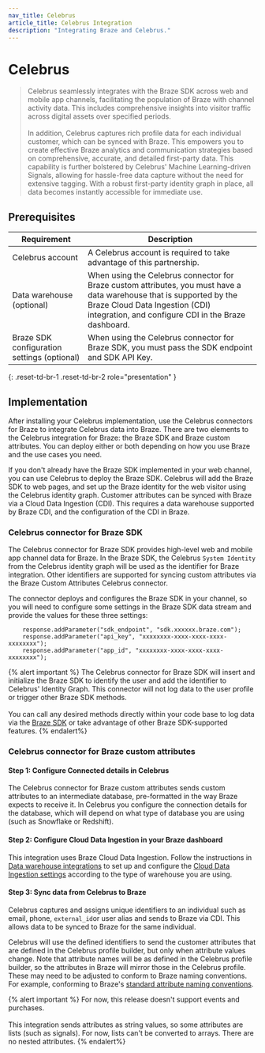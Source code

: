 ```yaml
---
nav_title: Celebrus
article_title: Celebrus Integration
description: "Integrating Braze and Celebrus."
---
```


# Celebrus

> Celebrus seamlessly integrates with the Braze SDK across web and mobile app channels, facilitating the population of Braze with channel activity data. This includes comprehensive insights into visitor traffic across digital assets over specified periods. <br><br>In addition, Celebrus captures rich profile data for each individual customer, which can be synced with Braze. This empowers you to create effective Braze analytics and communication strategies based on comprehensive, accurate, and detailed first-party data. This capability is further bolstered by Celebrus' Machine Learning-driven Signals, allowing for hassle-free data capture without the need for extensive tagging. With a robust first-party identity graph in place, all data becomes instantly accessible for immediate use. 

## Prerequisites

| Requirement | Description |
|---|---|
| Celebrus account | A Celebrus account is required to take advantage of this partnership. |
| Data warehouse (optional) | When using the Celebrus connector for Braze custom attributes, you must have a data warehouse that is supported by the Braze Cloud Data Ingestion (CDI) integration, and configure CDI in the Braze dashboard. |
| Braze SDK configuration settings (optional) | When using the Celebrus connector for Braze SDK, you must pass the SDK endpoint and SDK API Key. |
{: .reset-td-br-1 .reset-td-br-2 role="presentation" }

## Implementation
After installing your Celebrus implementation, use the Celebrus connectors for Braze to integrate Celebrus data into Braze. There are two elements to the Celebrus integration for Braze: the Braze SDK and Braze custom attributes. You can deploy either or both depending on how you use Braze and the use cases you need.

If you don't already have the Braze SDK implemented in your web channel, you can use Celebrus to deploy the Braze SDK. Celebrus will add the Braze SDK to web pages, and set up the Braze identity for the web visitor using the Celebrus identity graph. Customer attributes can be synced with Braze via a Cloud Data Ingestion (CDI). This requires a data warehouse supported by Braze CDI, and the configuration of the CDI in Braze.

### Celebrus connector for Braze SDK

The Celebrus connector for Braze SDK provides high-level web and mobile app channel data for Braze. In the Braze SDK, the Celebrus `System Identity` from the Celebrus identity graph will be used as the identifier for Braze integration. Other identifiers are supported for syncing custom attributes via the Braze Custom Attributes Celebrus connector.

The connector deploys and configures the Braze SDK in your channel, so you will need to configure some settings in the Braze SDK data stream and provide the values for these three settings:

```
    response.addParameter("sdk_endpoint", "sdk.xxxxxx.braze.com");
    response.addParameter("api_key", "xxxxxxxx-xxxx-xxxx-xxxx-xxxxxxxx");
    response.addParameter("app_id", "xxxxxxxx-xxxx-xxxx-xxxx-xxxxxxxx");
```

{% alert important %}
The Celebrus connector for Braze SDK will insert and initialize the Braze SDK to identify the user and add the identifier to Celebrus' Identity Graph. This connector will not log data to the user profile or trigger other Braze SDK methods. <br><br>You can call any desired methods directly within your code base to log data via the [Braze SDK]({{site.baseurl}}/developer_guide/platforms/web/sdk_integration/) or take advantage of other Braze SDK-supported features. 
{% endalert%}

### Celebrus connector for Braze custom attributes

#### Step 1: Configure Connected details in Celebrus 

The Celebrus connector for Braze custom attributes sends custom attributes to an intermediate database, pre-formatted in the way Braze expects to receive it. In Celebrus you configure the connection details for the database, which will depend on what type of database you are using (such as Snowflake or Redshift). 

#### Step 2: Configure Cloud Data Ingestion in your Braze dashboard

This integration uses Braze Cloud Data Ingestion. Follow the instructions in [Data warehouse integrations]({{site.baseurl}}/user_guide/data/cloud_ingestion/integrations/) to set up and configure the [Cloud Data Ingestion settings]({{site.baseurl}}/user_guide/data/cloud_ingestion/overview/) according to the type of warehouse you are using. 

#### Step 3: Sync data from Celebrus to Braze

Celebrus captures and assigns unique identifiers to an individual such as email, phone, `external_id`or user alias and sends to Braze via CDI. This allows data to be synced to Braze for the same individual.

Celebrus will use the defined identifiers to send the customer attributes that are defined in the Celebrus profile builder, but only when attribute values change. Note that attribute names will be as defined in the Celebrus profile builder, so the attributes in Braze will mirror those in the Celebrus profile. These may need to be adjusted to conform to Braze naming conventions. For example, conforming to Braze's [standard attribute naming conventions]({{site.baseurl}}/api/objects_filters/user_attributes_object/).  

{% alert important %}
For now, this release doesn't support events and purchases.<br><br> This integration sends attributes as string values, so some attributes are lists (such as signals). For now, lists can't be converted to arrays. There are no nested attributes.
{% endalert%}

